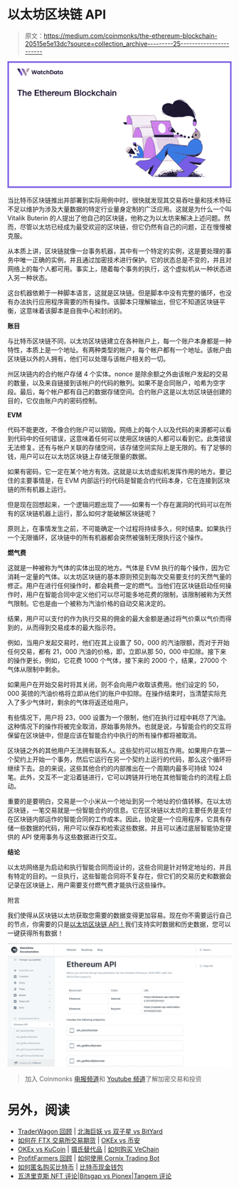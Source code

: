 # 以太坊区块链 API

> 原文：<https://medium.com/coinmonks/the-ethereum-blockchain-20515e5e13dc?source=collection_archive---------25----------------------->

![](img/a5eef68bb34087f827e8ad81b6923631.png)

当比特币区块链推出并部署到实际用例中时，很快就发现其交易吞吐量和技术特征不足以维护为涉及大量数据的特定行业量身定制的广泛应用。这就是为什么一个叫 Vitalik Buterin 的人提出了他自己的区块链，他称之为以太坊来解决上述问题。然而，尽管以太坊已经成为最受欢迎的区块链，但它仍然有自己的问题，正在慢慢被克服。

从本质上讲，区块链就像一台事务机器，其中有一个特定的实例，这是要处理的事务中唯一正确的实例，并且通过加密技术进行保护。它的状态总是不变的，并且对网络上的每个人都可用。事实上，随着每个事务的执行，这个虚拟机从一种状态进入另一种状态。

这台机器依赖于一种脚本语言，这就是区块链。但是脚本中没有完整的循环，也没有办法执行应用程序需要的所有操作。该脚本只理解输出，但它不知道区块链平衡，这意味着该脚本是自我中心和封闭的。

**账目**

与比特币区块链不同，以太坊区块链建立在各种账户上，每一个账户本身都是一种特性，本质上是一个地址。有两种类型的帐户，每个帐户都有一个地址。该帐户由区块链以外的人拥有，他们可以处理与该帐户相关的一切。

州区块链内的合约帐户存储 4 个实体。nonce 是除余额之外由该帐户发起的交易的数量，以及来自链接到该帐户的代码的散列。如果不是合同账户，哈希为空字段。最后，每个帐户都有自己的数据存储空间。合约账户这是以太坊区块链创建的目的，它仅由账户内的密码控制。

**EVM**

代码不能更改，不像合约账户可以销毁。网络上的每个人以及代码的来源都可以看到代码中的任何错误，这意味着任何可以使用区块链的人都可以看到它。此类错误无法修复。还有与帐户关联的存储空间，该存储空间实际上是无限的。有了足够的钱，用户可以在以太坊区块链上存储无限量的数据。

如果有密码，它一定在某个地方有效。这就是以太坊虚拟机发挥作用的地方。要记住的主要事情是，在 EVM 内部运行的代码是智能合约代码本身，它在连接到区块链的所有机器上运行。

但是现在回想起来，一个逻辑问题出现了——如果有一个存在漏洞的代码可以在所有的区块链机器上运行，那么如何才能破解区块链呢？

原则上，在事情发生之前，不可能确定一个过程将持续多久，何时结束。如果执行一个无限循环，区块链中的所有机器都会突然被强制无限执行这个操作。

**燃气费**

这就是一种被称为气体的实体出现的地方。气体是 EVM 执行的每个操作，因为它消耗一定量的气体。以太坊区块链的基本原则预见到每次交易要支付的天然气量的修正。用户在进行任何操作时，都会耗费一定的燃气。当他们在区块链启动任何操作时，用户在智能合同中定义他们可以尽可能多地花费的限制，该限制被称为天然气限制。它也是由一个被称为汽油价格的自动交易决定的。

结果，用户可以支付的作为执行交易的佣金的最大金额是通过将气价乘以气价而得到的，从而得到交易成本的最大指示符。

例如，当用户发起交易时，他们在其上设置了 50，000 的汽油限额，而对于开始任何交易，都有 21，000 汽油的价格，即，立即从那 50，000 中扣除。接下来的操作更长，例如，它花费 1000 个气体，接下来的 2000 个，结果，27000 个气体从限制中剩余。

如果用户在开始交易时将其关闭，则不会向用户收取该费用。他们设定的 50，000 英镑的汽油价格将立即从他们的账户中扣除。在操作结束时，当清楚实际充入了多少气体时，剩余的气体将返还给用户。

有些情况下，用户将 23，000 设置为一个限制，他们在执行过程中耗尽了汽油。这种情况下的操作将被完全取消，原始事务除外。也就是说，与智能合约的交互将保留在区块链中，但是应该在智能合约中执行的所有操作都将被取消。

区块链之外的其他用户无法拥有联系人。这些契约可以相互作用。如果用户在第一个契约上开始一个事务，然后它运行在另一个契约上运行的代码，那么这个循环将继续下去。总的来说，这些其他合约的内部推出在一个周期内最多可持续 1024 笔。此外，交互不一定沿着链进行，它可以跨链并行地在其他智能合约的流程上启动。

重要的是要明白，交易是一个小米从一个地址到另一个地址的价值转移。在以太坊区块链，一笔交易就是一份智能合约的信息。它在区块链以太坊的主要任务是支付在区块链内部运作的智能合同的工作成本。因此，协定是一个应用程序，它具有存储一些数据的代码，用户可以保存和检索这些数据，并且可以通过底层智能协定提供的 API 使用事务与这些数据进行交互。

**结论**

以太坊网络是为启动和执行智能合同而设计的，这些合同是针对特定地址的，并且有特定的目的。一旦执行，这些智能合同将不复存在，但它们的交易历史和数据会记录在区块链上，用户需要支付燃气费才能执行这些操作。

附言

我们使得从区块链以太坊获取您需要的数据变得更加容易。现在你不需要运行自己的节点，你需要的只是[以太坊区块链 API！](https://docs.watchdata.io/blockchain-apis/ethereum-api)我们支持实时数据和历史数据，您可以一键获得所有数据！

![](img/0452d3f68d11b73851e12c52072ab91c.png)

> 加入 Coinmonks [电报频道](https://t.me/coincodecap)和 [Youtube 频道](https://www.youtube.com/c/coinmonks/videos)了解加密交易和投资

# 另外，阅读

*   [TraderWagon 回顾](https://coincodecap.com/traderwagon-review) | [北海巨妖 vs 双子星 vs BitYard](https://coincodecap.com/kraken-vs-gemini-vs-bityard)
*   [如何在 FTX 交易所交易期货](https://coincodecap.com/ftx-futures-trading) | [OKEx vs 币安](https://coincodecap.com/okex-vs-binance)
*   [OKEx vs KuCoin](https://coincodecap.com/okex-kucoin) | [摄氏替代品](https://coincodecap.com/celsius-alternatives) | [如何购买 VeChain](https://coincodecap.com/buy-vechain)
*   [ProfitFarmers 回顾](https://coincodecap.com/profitfarmers-review) | [如何使用 Cornix Trading Bot](https://coincodecap.com/cornix-trading-bot)
*   [如何匿名购买比特币](https://coincodecap.com/buy-bitcoin-anonymously) | [比特币现金钱包](https://coincodecap.com/bitcoin-cash-wallets)
*   [瓦济里克斯 NFT 评论](https://coincodecap.com/wazirx-nft-review)|[Bitsgap vs Pionex](https://coincodecap.com/bitsgap-vs-pionex)|[Tangem 评论](https://coincodecap.com/tangem-wallet-review)